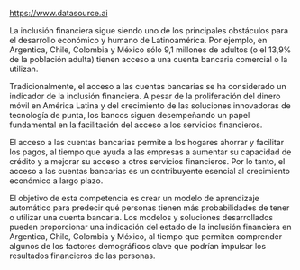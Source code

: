 https://www.datasource.ai

La inclusión financiera sigue siendo uno de los principales obstáculos para el desarrollo económico y humano de Latinoamérica. 
Por ejemplo, en Argentica, Chile, Colombia y México sólo 9,1 millones de adultos 
(o el 13,9% de la población adulta) tienen acceso a una cuenta bancaria comercial o la utilizan.

Tradicionalmente, el acceso a las cuentas bancarias se ha considerado un indicador de la inclusión financiera.
A pesar de la proliferación del dinero móvil en América Latina y del crecimiento de las soluciones innovadoras de 
tecnología de punta, los bancos siguen desempeñando un papel fundamental en la facilitación del acceso a los servicios
financieros. 

El acceso a las cuentas bancarias permite a los hogares ahorrar y facilitar los pagos, al tiempo que ayuda a las empresas
a aumentar su capacidad de crédito y a mejorar su acceso a otros servicios financieros. Por lo tanto, el acceso a las cuentas
bancarias es un contribuyente esencial al crecimiento económico a largo plazo.

El objetivo de esta competencia es crear un modelo de aprendizaje automático para predecir qué personas tienen más probabilidades
de tener o utilizar una cuenta bancaria. Los modelos y soluciones desarrollados pueden proporcionar una indicación del estado de 
la inclusión financiera en Argentica, Chile, Colombia y México, al tiempo que permiten comprender algunos de los factores demográficos 
clave que podrían impulsar los resultados financieros de las personas.
